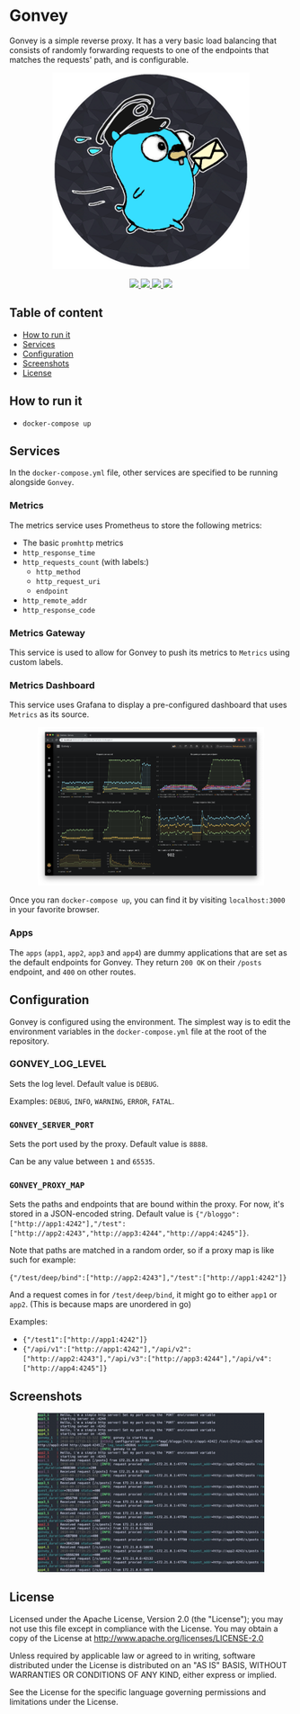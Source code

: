 # Gonvey

Gonvey is a simple reverse proxy. It has a very basic load balancing that consists of randomly forwarding requests to one of the endpoints that matches the requests' path, and is configurable.

<p align="center">
    <img src="images/logo.png" width="350"/>
</p>
<p align="center">
    <a href="#license">
        <img src="https://img.shields.io/badge/license-Apache-blue.svg?style=flat" />
    </a>
    <a href="https://goreportcard.com/report/github.com/Ullaakut/gonvey">
        <img src="https://goreportcard.com/badge/github.com/Ullaakut/gonvey" />
    </a>
    <a href="https://github.com/Ullaakut/gonvey/releases/latest">
        <img src="https://img.shields.io/github/release/Ullaakut/gonvey.svg?style=flat" />
    </a>
    <a href="https://travis-ci.org/Ullaakut/gonvey">
        <img src="https://travis-ci.org/Ullaakut/gonvey.svg?branch=master" />
    </a>
</p>

## Table of content

* [How to run it](#how-to-run-it)
* [Services](#Services)
* [Configuration](#Configuration)
* [Screenshots](#Screenshots)
* [License](#license)

## How to run it

* `docker-compose up`

## Services

In the `docker-compose.yml` file, other services are specified to be running alongside `Gonvey`.

### Metrics

The metrics service uses Prometheus to store the following metrics:

* The basic `promhttp` metrics
* `http_response_time`
* `http_requests_count` (with labels:)
  * `http_method`
  * `http_request_uri`
  * `endpoint`
* `http_remote_addr`
* `http_response_code`

### Metrics Gateway

This service is used to allow for Gonvey to push its metrics to `Metrics` using custom labels.

### Metrics Dashboard

This service uses Grafana to display a pre-configured dashboard that uses `Metrics` as its source.

<p align="center">
    <img width="80%" src="images/dashboard.png">
</p>

Once you ran `docker-compose up`, you can find it by visiting `localhost:3000` in your favorite browser.

### Apps

The `apps` (`app1`, `app2`, `app3` and `app4`) are dummy applications that are set as the default endpoints for Gonvey. They return `200 OK` on their `/posts` endpoint, and `400` on other routes.

## Configuration

Gonvey is configured using the environment. The simplest way is to edit the environment variables in the `docker-compose.yml` file at the root of the repository.

### GONVEY_LOG_LEVEL

Sets the log level. Default value is `DEBUG`.

Examples: `DEBUG`, `INFO`, `WARNING`, `ERROR`, `FATAL`.

### `GONVEY_SERVER_PORT`

Sets the port used by the proxy. Default value is `8888`.

Can be any value between `1` and `65535`.

### `GONVEY_PROXY_MAP`

Sets the paths and endpoints that are bound within the proxy. For now, it's stored in a JSON-encoded string. Default value is `{"/bloggo":["http://app1:4242"],"/test":["http://app2:4243","http://app3:4244","http://app4:4245"]}`.

Note that paths are matched in a random order, so if a proxy map is like such for example:

`{"/test/deep/bind":["http://app2:4243"],"/test":["http://app1:4242"]}`

And a request comes in for `/test/deep/bind`, it might go to either `app1` or `app2`. (This is because maps are unordered in go)

Examples:

* `{"/test1":["http://app1:4242"]}`
* `{"/api/v1":["http://app1:4242"],"/api/v2":["http://app2:4243"],"/api/v3":["http://app3:4244"],"/api/v4":["http://app4:4245"]}`

## Screenshots

<p align="center">
    <img width="80%" src="images/logs.png">
</p>

## License

Licensed under the Apache License, Version 2.0 (the "License");
you may not use this file except in compliance with the License.
You may obtain a copy of the License at http://www.apache.org/licenses/LICENSE-2.0

Unless required by applicable law or agreed to in writing, software distributed under the License is distributed on an "AS IS" BASIS, WITHOUT WARRANTIES OR CONDITIONS OF ANY KIND, either express or implied.

See the License for the specific language governing permissions and limitations under the License.
